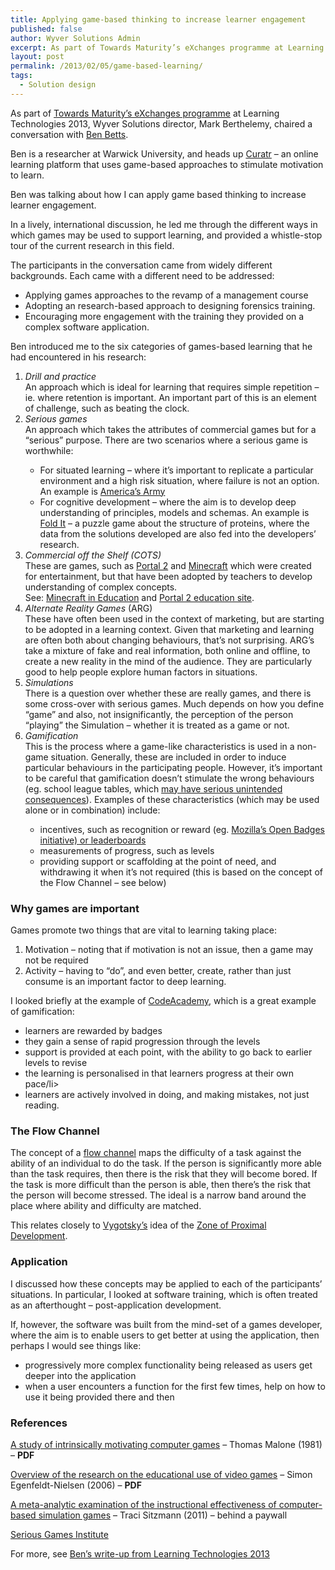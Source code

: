```yaml
---
title: Applying game-based thinking to increase learner engagement
published: false
author: Wyver Solutions Admin
excerpt: As part of Towards Maturity’s eXchanges programme at Learning Technologies 2013, Wyver Solutions director, Mark Berthelemy, chaired a conversation with Ben Betts.
layout: post
permalink: /2013/02/05/game-based-learning/
tags:
  - Solution design
---
```

As part of [Towards Maturity&#8217;s eXchanges programme][1] at Learning Technologies 2013, Wyver Solutions director, Mark Berthelemy, chaired a conversation with [Ben Betts][2].

Ben is a researcher at Warwick University, and heads up [Curatr][3] &#8211; an online learning platform that uses game-based approaches to stimulate motivation to learn.

Ben was talking about how I can apply game based thinking to increase learner engagement.

In a lively, international discussion, he led me through the different ways in which games may be used to support learning, and provided a whistle-stop tour of the current research in this field.

The participants in the conversation came from widely different backgrounds. Each came with a different need to be addressed:

  * Applying games approaches to the revamp of a management course
  * Adopting an research-based approach to designing forensics training.
  * Encouraging more engagement with the training they provided on a complex software application.

Ben introduced me to the six categories of games-based learning that he had encountered in his research:

  1. *Drill and practice*  
    An approach which is ideal for learning that requires simple repetition &#8211; ie. where retention is important. An important part of this is an element of challenge, such as beating the clock.
  2. *Serious games*  
    An approach which takes the attributes of commercial games but for a &#8220;serious&#8221; purpose. There are two scenarios where a serious game is worthwhile:</p>
      * For situated learning &#8211; where it&#8217;s important to replicate a particular environment and a high risk situation, where failure is not an option. An example is [America&#8217;s Army][4]
      * For cognitive development &#8211; where the aim is to develop deep understanding of principles, models and schemas. An example is [Fold It][5] &#8211; a puzzle game about the structure of proteins, where the data from the solutions developed are also fed into the developers&#8217; research.
  3. *Commercial off the Shelf (COTS)*  
    These are games, such as [Portal 2][6] and [Minecraft][7] which were created for entertainment, but that have been adopted by teachers to develop understanding of complex concepts.  
    See: [Minecraft in Education][8] and [Portal 2 education site][9].
  4. *Alternate Reality Games* (ARG)  
    These have often been used in the context of marketing, but are starting to be adopted in a learning context. Given that marketing and learning are often both about changing behaviours, that&#8217;s not surprising. ARG&#8217;s take a mixture of fake and real information, both online and offline, to create a new reality in the mind of the audience. They are particularly good to help people explore human factors in situations.
  5. *Simulations*  
    There is a question over whether these are really games, and there is some cross-over with serious games. Much depends on how you define &#8220;game&#8221; and also, not insignificantly, the perception of the person &#8220;playing&#8221; the Simulation &#8211; whether it is treated as a game or not.
  6. *Gamification*  
    This is the process where a game-like characteristics is used in a non-game situation. Generally, these are included in order to induce particular behaviours in the participating people. However, it&#8217;s important to be careful that gamification doesn&#8217;t stimulate the wrong behaviours (eg. school league tables, which [may have serious unintended consequences][10]). Examples of these characteristics (which may be used alone or in combination) include:</p>
      * incentives, such as recognition or reward (eg. [Mozilla&#8217;s Open Badges initiative) or leaderboards][11]
      * measurements of progress, such as levels
      * providing support or scaffolding at the point of need, and withdrawing it when it&#8217;s not required (this is based on the concept of the Flow Channel &#8211; see below)

### Why games are important

Games promote two things that are vital to learning taking place:

  1. Motivation &#8211; noting that if motivation is not an issue, then a game may not be required
  2. Activity &#8211; having to &#8220;do&#8221;, and even better, create, rather than just consume is an important factor to deep learning.

I looked briefly at the example of [CodeAcademy][12], which is a great example of gamification:

  * learners are rewarded by badges
  * they gain a sense of rapid progression through the levels
  * support is provided at each point, with the ability to go back to earlier levels to revise
  * the learning is personalised in that learners progress at their own pace/li>
  * learners are actively involved in doing, and making mistakes, not just reading.

### The Flow Channel

The concept of a [flow channel][13] maps the difficulty of a task against the ability of an individual to do the task. If the person is significantly more able than the task requires, then there is the risk that they will become bored. If the task is more difficult than the person is able, then there&#8217;s the risk that the person will become stressed. The ideal is a narrow band around the place where ability and difficulty are matched.

This relates closely to [Vygotsky&#8217;s][14] idea of the [Zone of Proximal Development][15].

### Application

I discussed how these concepts may be applied to each of the participants&#8217; situations. In particular, I looked at software training, which is often treated as an afterthought &#8211; post-application development.

If, however, the software was built from the mind-set of a games developer, where the aim is to enable users to get better at using the application, then perhaps I would see things like:

  * progressively more complex functionality being released as users get deeper into the application
  * when a user encounters a function for the first few times, help on how to use it being provided there and then

### References

[A study of intrinsically motivating computer games][16] &#8211; Thomas Malone (1981) &#8211; **PDF**

[Overview of the research on the educational use of video games][17] &#8211; Simon Egenfeldt-Nielsen (2006) &#8211; **PDF**

[A meta-analytic examination of the instructional effectiveness of computer-based simulation games][18] &#8211; Traci Sitzmann (2011) &#8211; behind a paywall

[Serious Games Institute][19]

For more, see [Ben&#8217;s write-up from Learning Technologies 2013][20]

 [1]: http://www.towardsmaturity.org/article/2012/12/12/learning-technologies-exchanges-2013/
 [2]: http://www.linkedin.com/in/benbetts
 [3]: http://curatr.co.uk/
 [4]: http://www.americasarmy.com/
 [5]: http://fold.it/
 [6]: http://www.thinkwithportals.com/
 [7]: https://minecraft.net/
 [8]: http://www.minecraftwiki.net/wiki/Minecraft_in_education
 [9]: http://www.learnwithportals.com/
 [10]: http://ci-journal.net/index.php/ciej/article/view/863/947
 [11]: http://openbadges.org/en-US/
 [12]: http://www.codecademy.com/
 [13]: http://indiedevstories.com/2011/08/10/game-theory-applied-the-flow-channel/
 [14]: http://en.wikipedia.org/wiki/Lev_Vygotsky
 [15]: http://en.wikipedia.org/wiki/Zone_of_proximal_development
 [16]: http://cci.mit.edu/malone/tm%20study%20144.pdf
 [17]: http://www.itu.dk/~sen/papers/game-overview.pdf
 [18]: http://onlinelibrary.wiley.com/doi/10.1111/j.1744-6570.2011.01190.x/abstract
 [19]: http://www.seriousgamesinstitute.co.uk/
 [20]: http://www.ht2.co.uk/ben/?p=458

